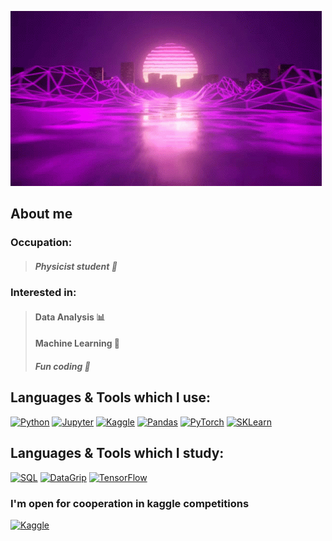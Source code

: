 
[![Header](https://github.com/CrubBucket/CrubBucket/blob/main/assets/retro-wave.gif)](https://github.com/CrubBucket)

## About me
### Occupation: 
>##### Physicist student 🗿

### Interested in:
> #### Data Analysis 📊
>
> #### Machine Learning 🤖
> 
> ##### Fun coding 🤡

## Languages & Tools which I use:

[![Python](https://img.shields.io/badge/Python-45290c?style=for-the-badge&logo=python&logoColor=dabdab)](https://www.python.org)
[![Jupyter](https://img.shields.io/badge/Jupyter-45290c?style=for-the-badge&logo=jupyter&logoColor=dabdab)](https://jupyter.org/)
[![Kaggle](https://img.shields.io/badge/Kaggle-45290c?style=for-the-badge&logo=kaggle&logoColor=dabdab)](https://www.kaggle.com/)
[![Pandas](https://img.shields.io/badge/Pandas-45290c?style=for-the-badge&logo=pandas&logoColor=dabdab)](https://pandas.pydata.org)
[![PyTorch](https://img.shields.io/badge/PyTorch-45290c?style=for-the-badge&logo=pytorch&logoColor=dabdab)](https://pytorch.org)
[![SKLearn](https://img.shields.io/badge/SciKit&#8210;Learn-45290c?style=for-the-badge&logo=scikitlearn&logoColor=dabdab)](https://scikit-learn.org/stable/index.html)

## Languages & Tools which I study:

[![SQL](https://img.shields.io/badge/SQL-594442?style=for-the-badge&logo=Postgresql&logoColor=b5aaa7)](https://www.postgresql.org/)
[![DataGrip](https://img.shields.io/badge/DataGrip-594442?style=for-the-badge&logo=DataGrip&logoColor=b5aaa7)](https://www.postgresql.org/)
[![TensorFlow](https://img.shields.io/badge/TensorFlow-594442?style=for-the-badge&logo=TensorFlow&logoColor=b5aaa7)](https://www.postgresql.org/)

### I'm open for cooperation in kaggle competitions
[![Kaggle](https://img.shields.io/badge/Kaggle-1e90ff?style=for-the-badge&logo=kaggle&logoColor=fffafa)](https://www.kaggle.com/crubbucket)
